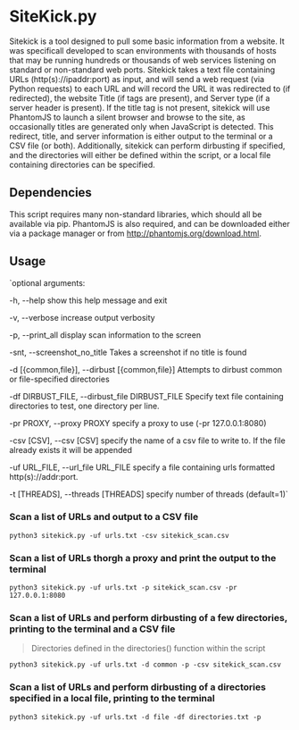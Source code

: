 # SiteKick.py
Sitekick is a tool designed to pull some basic information from a website. It was specificall developed to scan environments with thousands of hosts that may be running hundreds or thousands of web services listening on standard or non-standard web ports. Sitekick takes a text file containing URLs (http(s)://ipaddr:port) as input, and will send a web request (via Python requests) to each URL and will record the URL it was redirected to (if redirected), the website Title (if <title></title> tags are present), and Server type (if a server header is present). If the title tag is not present, sitekick will use PhantomJS to launch a silent browser and browse to the site, as occasionally titles are generated only when JavaScript is detected. This redirect, title, and server information is either output to the terminal or a CSV file (or both). Additionally, sitekick can perform dirbusting if specified, and the directories will either be defined within the script, or a local file containing directories can be specified.

## Dependencies
This script requires many non-standard libraries, which should all be available via pip. PhantomJS is also required, and can be downloaded either via a package manager or from http://phantomjs.org/download.html.

## Usage
`optional arguments:

  -h, --help            show this help message and exit
  
  -v, --verbose         increase output verbosity
  
  -p, --print_all       display scan information to the screen
  
  -snt, --screenshot_no_title       Takes a screenshot if no title is found
                        
  -d [{common,file}], --dirbust [{common,file}]       Attempts to dirbust common or file-specified directories
                        
  -df DIRBUST_FILE, --dirbust_file DIRBUST_FILE       Specify text file containing directories to test, one directory per line.
                        
  -pr PROXY, --proxy PROXY       specify a proxy to use (-pr 127.0.0.1:8080)
                        
  -csv [CSV], --csv [CSV]       specify the name of a csv file to write to. If the file already exists it will be appended
                        
  -uf URL_FILE, --url_file URL_FILE       specify a file containing urls formatted http(s)://addr:port.
                        
  -t [THREADS], --threads [THREADS]       specify number of threads (default=1)`
                        

### Scan a list of URLs and output to a CSV file
`python3 sitekick.py -uf urls.txt -csv sitekick_scan.csv`

### Scan a list of URLs thorgh a proxy and print the output to the terminal
`python3 sitekick.py -uf urls.txt -p sitekick_scan.csv -pr 127.0.0.1:8080`

### Scan a list of URLs and perform dirbusting of a few directories, printing to the terminal and a CSV file
> Directories defined in the directories() function within the script

`python3 sitekick.py -uf urls.txt -d common -p -csv sitekick_scan.csv`

### Scan a list of URLs and perform dirbusting of a directories specified in a local file, printing to the terminal
`python3 sitekick.py -uf urls.txt -d file -df directories.txt -p`
